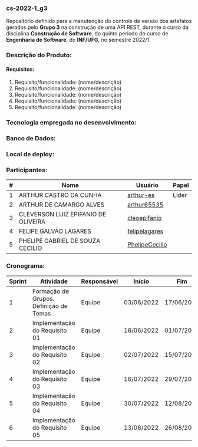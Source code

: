 ### cs-2022-1_g3
Repositório definido para a manutenção do controle de versão dos artefatos gerados pelo **Grupo 3** na construção de uma API REST, durante o curso da disciplina **Construção de Software**, do quinto período do curso de **Engenharia de Software**, do **INF/UFG**, no semestre 2022/1.

### Descrição do Produto:

#### Requisitos:
1. Requisito/funcionalidade: (nome/descrição)
2. Requisito/funcionalidade: (nome/descrição)
3. Requisito/funcionalidade: (nome/descrição)
4. Requisito/funcionalidade: (nome/descrição)
5. Requisito/funcionalidade: (nome/descrição)

### Tecnologia empregada no desenvolvimento:

### Banco de Dados:

### Local de deploy:

### Participantes:
|#|Nome|Usuário|Papel|
|---|---|---|---|
|1|ARTHUR CASTRO DA CUNHA|[arthur-es](https://github.com/arthur-es)|Líder|
|2|ARTHUR DE CAMARGO ALVES|[arthur65535](https://github.com/arthur65535)||
|3|CLEVERSON LUIZ EPIFANIO DE OLIVEIRA|[cleoepifanio](https://github.com/cleoepifanio)||
|4|FELIPE GALVÃO LAGARES|[felipelagares](https://github.com/felipelagares)||
|5|PHELIPE GABRIEL DE SOUZA CECILIO|[PhelipeCecilio](https://github.com/PhelipeCecilio)||


### Cronograma:
|Sprint|Atividade|Responsável|Início|Fim|Situação|Avaliação|
|---|---|---|---|---|---|---|
|1|Formação de Grupos. Definição de Temas|Equipe|03/06/2022|17/06/2022|Concluída|22/06/2022|
|2|Implementação do Requisito 01|Equipe|18/06/2022|01/07/2022|Em Andamento|06/07/2022|
|3|Implementação do Requisito 02|Equipe|02/07/2022|15/07/2022|A fazer|20/07/2022|
|4|Implementação do Requisito 03|Equipe|16/07/2022|29/07/2022|A fazer|03/08/2022|
|5|Implementação do Requisito 04|Equipe|30/07/2022|12/08/2022|A fazer|17/08/2022|
|6|Implementação do Requisito 05|Equipe|13/08/2022|26/08/2022|A fazer|31/08/2022|
